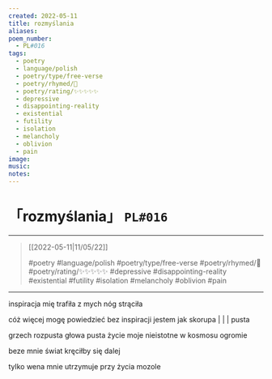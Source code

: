```yaml
---
created: 2022-05-11
title: rozmyślania
aliases:
poem_number:
  - PL#016
tags:
  - poetry
  - language/polish
  - poetry/type/free-verse
  - poetry/rhymed/🔴
  - poetry/rating/✨✨✨✨✨
  - depressive
  - disappointing-reality
  - existential
  - futility
  - isolation
  - melancholy
  - oblivion
  - pain
image:
music:
notes:
---
```

# 「rozmyślania」 `PL#016`

---

> [[2022-05-11|11/05/22]]
> 
> #poetry 
> #language/polish 
> #poetry/type/free-verse 
> #poetry/rhymed/🔴 
> #poetry/rating/✨✨✨✨✨ 
> #depressive #disappointing-reality #existential #futility #isolation #melancholy #oblivion #pain 

---

inspiracja mię trafiła
z mych nóg strąciła

cóż więcej mogę powiedzieć
bez inspiracji jestem jak skorupa
|
|
|
pusta

grzech rozpusta
głowa pusta
życie moje
nieistotne
w kosmosu
ogromie

beze mnie
świat
kręciłby się
dalej

tylko wena
mnie utrzymuje
przy życia mozole